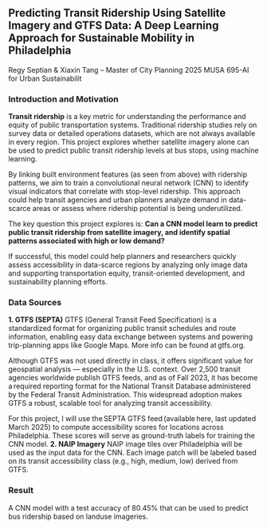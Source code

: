 ## Predicting Transit Ridership Using Satellite Imagery and GTFS Data: A Deep Learning Approach for Sustainable Mobility in Philadelphia ##

Regy Septian & Xiaxin Tang – Master of City Planning 2025 MUSA 695-AI for Urban Sustainabilit

### Introduction and Motivation
**Transit ridership** is a key metric for understanding the performance and equity of public transportation systems. Traditional ridership studies rely on survey data or detailed operations datasets, which are not always available in every region. This project explores whether satellite imagery alone can be used to predict public transit ridership levels at bus stops, using machine learning.

By linking built environment features (as seen from above) with ridership patterns, we aim to train a convolutional neural network (CNN) to identify visual indicators that correlate with stop-level ridership. This approach could help transit agencies and urban planners analyze demand in data-scarce areas or assess where ridership potential is being underutilized.

The key question this project explores is: **Can a CNN model learn to predict public transit ridership from satellite imagery, and identify spatial patterns associated with high or low demand?**

If successful, this model could help planners and researchers quickly assess accessibility in data-scarce regions by analyzing only image data and supporting transportation equity, transit-oriented development, and sustainability planning efforts.

### Data Sources
**1. GTFS (SEPTA)**
GTFS (General Transit Feed Specification) is a standardized format for organizing public transit schedules and route information, enabling easy data exchange between systems and powering trip-planning apps like Google Maps. More info can be found at gtfs.org.

Although GTFS was not used directly in class, it offers significant value for geospatial analysis — especially in the U.S. context. Over 2,500 transit agencies worldwide publish GTFS feeds, and as of Fall 2023, it has become a required reporting format for the National Transit Database administered by the Federal Transit Administration. This widespread adoption makes GTFS a robust, scalable tool for analyzing transit accessibility.

For this project, I will use the SEPTA GTFS feed (available here, last updated March 2025) to compute accessibility scores for locations across Philadelphia. These scores will serve as ground-truth labels for training the CNN model.
**2. NAIP Imagery**
NAIP image tiles over Philadelphia will be used as the input data for the CNN. Each image patch will be labeled based on its transit accessibility class (e.g., high, medium, low) derived from GTFS.

### Result ###
A CNN model with a test accuracy of 80.45% that can be used to predict bus ridership based on landuse imageries.
